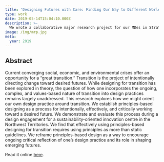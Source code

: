 ```yaml
---
title: 'Designing Futures with Care: Finding Our Way to Different Worlds Together'
type: work
date: 2019-05-14T15:04:10.000Z
description: >-
  We wrote a collaborative major research project for our MDes in Strategic Foresight and Innovation at OCAD University.
image: /img/mrp.jpg
meta:
  year: 2019
---
```


## Abstract
Current converging social, economic, and environmental crises offer an opportunity for a “great transition.” Transition is the project of intentionally directing change toward desired futures. While designing for transition has been explored in theory, the question of how one incorporates the ongoing, complex, and values-based nature of transition into design practices remains largely unaddressed. This research explores how we might orient our own design practice around transition. We establish principles-based designing as a process for intentionally, effectively, and critically working toward a desired future. We demonstrate and evaluate this process during a design engagement for a sustainability-oriented innovation centre in the Northwest Territories. We find that effectively using principles-based designing for transition requires using principles as more than static guidelines. We reframe principles-based design as a way to encourage ongoing critical reflection of one’s design practice and its role in shaping emerging futures.

Read it online [here](http://openresearch.ocadu.ca/id/eprint/2634/1/Campbell_Tara_Lutterman_Ariana_2019_MDES_SFI_MRP.pdf).